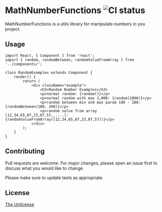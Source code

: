 # MathNumberFunctions ![CI status](https://img.shields.io/badge/build-passing-brightgreen.svg)

MathNumberFunctions is a utils library for manipulate numbers in you project.


## Usage

```react
import React, { Component } from 'react';
import { random, randomBetween, randomValueFromArray } from '../components/';

class RandomExamples extends Component {
    render() {
        return (
            <div className="example">
                <h3>Random Number Examples</h3>
                <p>normal random: {random()}</p>
                <p>normal random with max 1,000: {random(1000)}</p>
                <p>random between min and max param 100 - 200: {randomBetween(100, 200)}</p>
                <p>random value from array [12,34,65,87,23,87,57,.....]: {randomValueFromArray([12,34,65,87,23,87,57])}</p>
            </div>
        );
    }
}
```

## Contributing
Pull requests are welcome. For major changes, please open an issue first to discuss what you would like to change.

Please make sure to update tests as appropriate.

## License
[The Unlicense](https://choosealicense.com/licenses/unlicense/)